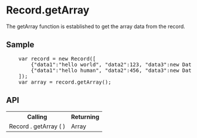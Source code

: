 <H1>Record.getArray</H1>

The getArray function is established to get the array data from the record.

<h2>Sample</h2>
<pre>
	var record = new Record([
		{"data1":"hello world", "data2":123, "data3":new Date("2016/12/13") },
		{"data1":"hello human", "data2":456, "data3":new Date("2016/12/14") }
	]);
	var array = record.getArray();
</pre>

<h2>API</h2>

<table>
<tr><th>Calling</th><th>Returning</th></tr>
<tr><td>Record . getArray ( )</td><td>Array</td></tr>
</table>


